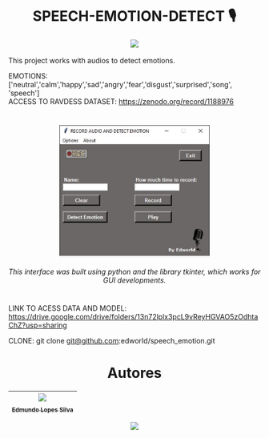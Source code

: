 <h1 align="center"> SPEECH-EMOTION-DETECT 🎙️ </h1>

<p align="center">
<img src="http://img.shields.io/static/v1?label=STATUS&message=COMPLETE&color=GREEN&style=for-the-badge"/>
</p>

This project works with audios to detect emotions. 

EMOTIONS: ['neutral','calm','happy','sad','angry','fear','disgust','surprised','song', 'speech'] <br />
ACCESS TO RAVDESS DATASET: <https://zenodo.org/record/1188976> <br />

<h1 align="center">  </h1>
<p align="center">
<img width="300", title="RECORD AND DETECT", img src="https://github.com/edworId/speech_emotion/blob/main/design.jpg"/>
</p>

<h6 align="center">This interface was built using python and the library tkinter, which works for GUI developments. </h6>

<h1 align="center">  </h1>


LINK TO ACESS DATA AND MODEL: <https://drive.google.com/drive/folders/13n72lplx3pcL9vReyHGVAO5zOdhtaChZ?usp=sharing>

CLONE: git clone git@github.com:edworId/speech_emotion.git

<h1 align="center"> Autores </h1>

| [<img src="https://avatars.githubusercontent.com/u/110691832?s=400&u=e671447386d38975c165bff78b715ea80549c069&v=4" width=115><br><sub>Edmundo Lopes Silva</sub>](https://github.com/edworId) |  
| :---: |

<p align="center">
<img src="https://img.shields.io/badge/Python-14354C?style=for-the-badge&logo=python&logoColor=white"/>
</p>





